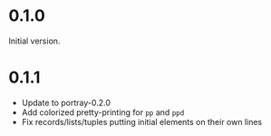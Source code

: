 # 0.1.0

Initial version.

# 0.1.1

* Update to portray-0.2.0
* Add colorized pretty-printing for `pp` and `ppd`
* Fix records/lists/tuples putting initial elements on their own lines
